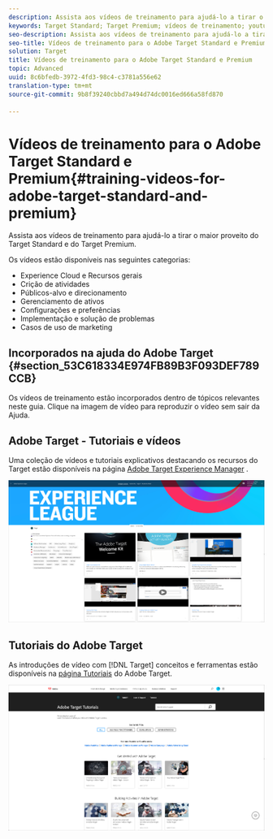 ```yaml
---
description: Assista aos vídeos de treinamento para ajudá-lo a tirar o maior proveito do Target Standard e do Target Premium.
keywords: Target Standard; Target Premium; vídeos de treinamento; youtube; vídeos; treinamento em vídeo
seo-description: Assista aos vídeos de treinamento para ajudá-lo a tirar o maior proveito do Target Standard e do Target Premium.
seo-title: Vídeos de treinamento para o Adobe Target Standard e Premium
solution: Target
title: Vídeos de treinamento para o Adobe Target Standard e Premium
topic: Advanced
uuid: 8c6bfedb-3972-4fd3-98c4-c3781a556e62
translation-type: tm+mt
source-git-commit: 9b8f39240cbbd7a494d74dc0016ed666a58fd870

---
```



# Vídeos de treinamento para o Adobe Target Standard e Premium{#training-videos-for-adobe-target-standard-and-premium}

Assista aos vídeos de treinamento para ajudá-lo a tirar o maior proveito do Target Standard e do Target Premium.

Os vídeos estão disponíveis nas seguintes categorias:

* Experience Cloud e Recursos gerais
* Crição de atividades
* Públicos-alvo e direcionamento
* Gerenciamento de ativos
* Configurações e preferências
* Implementação e solução de problemas
* Casos de uso de marketing

## Incorporados na ajuda do Adobe Target {#section_53C618334E974FB89B3F093DEF789CCB}

Os vídeos de treinamento estão incorporados dentro de tópicos relevantes neste guia. Clique na imagem de vídeo para reproduzir o vídeo sem sair da Ajuda.

## Adobe Target - Tutoriais e vídeos

Uma coleção de vídeos e tutoriais explicativos destacando os recursos do Target estão disponíveis na página [Adobe Target Experience Manager](https://guided.adobe.com/#recommended/solutions/target) .

![Vídeos da Experience Manager](/help/c-intro/assets/experience-league.png)

## Tutoriais do Adobe Target

As introduções de vídeo com [!DNL Target] conceitos e ferramentas estão disponíveis na [página Tutoriais](https://helpx.adobe.com/target/tutorials.html) do Adobe Target.

![Tutoriais do Adobe Target](/help/c-intro/assets/adobe-target-tutorials.png)